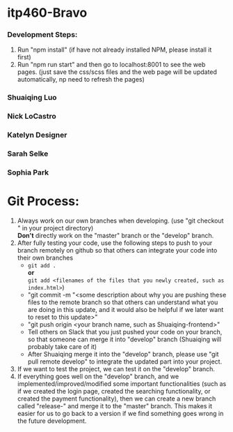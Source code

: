 # itp460-Bravo

### Development Steps:
1. Run "npm install" (if have not already installed NPM, please install it first)
2. Run "npm run start" and then go to localhost:8001 to see the web pages. (just save the css/scss files and the web page will be updated automatically, np need to refresh the pages)

### Shuaiqing Luo

### Nick LoCastro

### Katelyn Designer

### Sarah Selke

### Sophia Park


# Git Process:
1. Always work on our own branches when developing. (use "git checkout <your branch name>" in your project directory)
    <br /> **Don't** directly work on the "master" branch or the "develop" branch.
2. After fully testing your code, use the following steps to push to your branch remotely on github so that others can integrate your code into their own branches
    - ```git add .``` 
    <br />**or**
     <br /> ```git add <filenames of the files that you newly created, such as index.html>```)
    - "git commit -m "<some description about why you are pushing these files to the remote branch so that others can understand what you are doing in this update, and it would also be helpful if we later want to reset to this update>"
    - "git push origin <your branch name, such as Shuaiqing-frontend>"
    - Tell others on Slack that you just pushed your code on your branch, so that someone can merge it into "develop" branch (Shuaiqing will probably take care of it)
    - After Shuaiqing merge it into the "develop" branch, please use "git pull remote develop" to integrate the updated part into your project.
3. If we want to test the project, we can test it on the "develop" branch. 
4. If everything goes well on the "develop" branch, and we implemented/improved/modified some important functionalities (such as if we created the login page, created the searching functionality, or created the payment functionality), then we can create a new branch called "release-<version number>" and merge it to the "master" branch. This makes it easier for us to go back to a version if we find something goes wrong in the future development.
